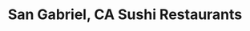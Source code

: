 ---
layout: city
title: San Gabriel, CA Sushi Restaurants
permalink: /california/san-gabriel/
stateAbbr: CA
stateName: California
cityName: San Gabriel

---